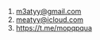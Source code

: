   1. m3atyy@gmail.com
  2. meatyy@icloud.com
  3. https://t.me/mopqpqua

<!---
mopqpqua/mopqpqua is a ✨ special ✨ repository because its `README.md` (this file) appears on your GitHub profile.
You can click the Preview link to take a look at your changes.
--->
